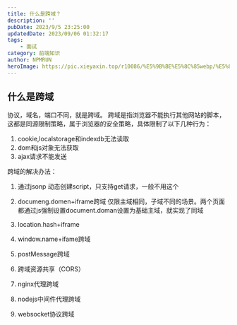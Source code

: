 ```yaml
---
title: 什么是跨域？
description: ''
pubDate: 2023/9/5 23:25:00
updatedDate: 2023/09/06 01:32:17
tags:
    - 面试
category: 前端知识
author: NPMRUN
heroImage: https://pic.xieyaxin.top/r10086/%E5%9B%BE%E5%8C%85webp/%E5%8A%A8%E6%BC%AB%E7%BB%BC%E5%90%882/70823599_p0.webp
---
```


## 什么是跨域

协议，域名，端口不同，就是跨域。
跨域是指浏览器不能执行其他网站的脚本，这都是同源限制策略，属于浏览器的安全策略，具体限制了以下几种行为：
1. cookie,localstorage和indexdb无法读取
2. dom和js对象无法获取
3. ajax请求不能发送

跨域的解决办法：

1. 通过jsonp
	动态创建script，只支持get请求，一般不用这个
1. documeng.domen+iframe跨域
	仅限主域相同，子域不同的场景。两个页面都通过js强制设置document.doman设置为基础主域，就实现了同域
2. location.hash+iframe
	
3. window.name+ifame跨域
4. postMessage跨域
5. 跨域资源共享（CORS）
6. nginx代理跨域
7. nodejs中间件代理跨域
8. websocket协议跨域
